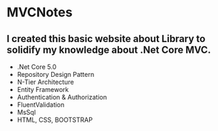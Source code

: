 # MVCNotes
## I created this basic website about Library to solidify my knowledge about .Net Core MVC.

- .Net Core 5.0
- Repository Design Pattern
- N-Tier Architecture
- Entity Framework
- Authentication & Authorization
- FluentValidation
- MsSql
- HTML, CSS, BOOTSTRAP
